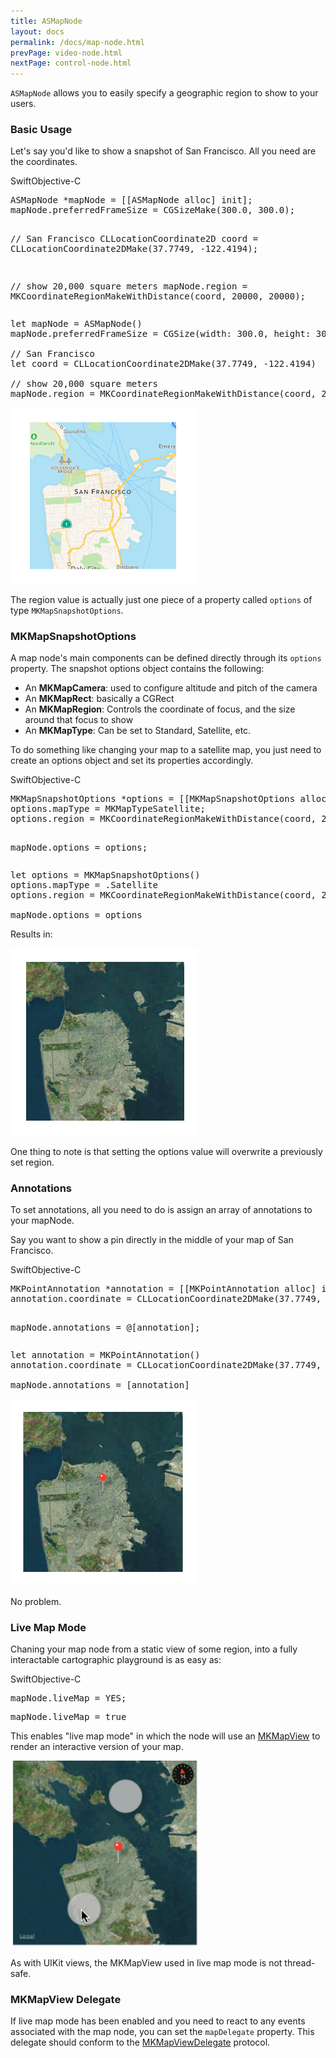 ```yaml
---
title: ASMapNode
layout: docs
permalink: /docs/map-node.html
prevPage: video-node.html
nextPage: control-node.html
---
```


`ASMapNode` allows you to easily specify a geographic region to show to your users.  

### Basic Usage

Let's say you'd like to show a snapshot of San Francisco.  All you need are the coordinates.

<div class = "highlight-group">
<span class="language-toggle"><a data-lang="swift" class="swiftButton">Swift</a><a data-lang="objective-c" class = "active objcButton">Objective-C</a></span>

<div class = "code">
<pre lang="objc" class="objcCode">
ASMapNode *mapNode = [[ASMapNode alloc] init];
mapNode.preferredFrameSize = CGSizeMake(300.0, 300.0);

// San Francisco
CLLocationCoordinate2D coord = CLLocationCoordinate2DMake(37.7749, -122.4194);

// show 20,000 square meters
mapNode.region = MKCoordinateRegionMakeWithDistance(coord, 20000, 20000);
</pre>

<pre lang="swift" class = "swiftCode hidden">
let mapNode = ASMapNode()
mapNode.preferredFrameSize = CGSize(width: 300.0, height: 300.0)

// San Francisco
let coord = CLLocationCoordinate2DMake(37.7749, -122.4194)

// show 20,000 square meters
mapNode.region = MKCoordinateRegionMakeWithDistance(coord, 20000, 20000)
</pre>
</div>
</div>

<img width = "300" src = "/static/images/basicMap.png"/>

The region value is actually just one piece of a property called `options` of type `MKMapSnapshotOptions`.


### MKMapSnapshotOptions

A map node's main components can be defined directly through its `options` property.  The snapshot options object contains the following:

<ul>
	<li>An <strong>MKMapCamera</strong>: used to configure altitude and pitch of the camera</li>
	<li>An <strong>MKMapRect</strong>: basically a CGRect</li>
	<li>An <strong>MKMapRegion</strong>: Controls the coordinate of focus, and the size around that focus to show</li>
	<li>An <strong>MKMapType</strong>: Can be set to Standard, Satellite, etc.</li>
</ul>

To do something like changing your map to a satellite map, you just need to create an options object and set its properties accordingly.

<div class = "highlight-group">
<span class="language-toggle"><a data-lang="swift" class="swiftButton">Swift</a><a data-lang="objective-c" class = "active objcButton">Objective-C</a></span>

<div class = "code">
<pre lang="objc" class="objcCode">
MKMapSnapshotOptions *options = [[MKMapSnapshotOptions alloc] init];
options.mapType = MKMapTypeSatellite;
options.region = MKCoordinateRegionMakeWithDistance(coord, 20000, 20000);

mapNode.options = options;
</pre>
<pre lang="swift" class = "swiftCode hidden">
let options = MKMapSnapshotOptions()
options.mapType = .Satellite
options.region = MKCoordinateRegionMakeWithDistance(coord, 20000, 20000)

mapNode.options = options
</pre>
</div>
</div>

Results in:

<img width = "300" src = "/static/images/satelliteMap.png"/>

One thing to note is that setting the options value will overwrite a previously set region.

### Annotations

To set annotations, all you need to do is assign an array of annotations to your mapNode.

Say you want to show a pin directly in the middle of your map of San Francisco.

<div class = "highlight-group">
<span class="language-toggle"><a data-lang="swift" class="swiftButton">Swift</a><a data-lang="objective-c" class = "active objcButton">Objective-C</a></span>

<div class = "code">
<pre lang="objc" class="objcCode">
MKPointAnnotation *annotation = [[MKPointAnnotation alloc] init];
annotation.coordinate = CLLocationCoordinate2DMake(37.7749, -122.4194);

mapNode.annotations = @[annotation];
</pre>
<pre lang="swift" class = "swiftCode hidden">
let annotation = MKPointAnnotation()
annotation.coordinate = CLLocationCoordinate2DMake(37.7749, -122.4194)

mapNode.annotations = [annotation]
</pre>
</div>
</div>

<img width = "300" src = "/static/images/mapWithAnnotation.png"/>

No problem.

### Live Map Mode

Chaning your map node from a static view of some region, into a fully interactable cartographic playground is as easy as:

<div class = "highlight-group">
<span class="language-toggle"><a data-lang="swift" class="swiftButton">Swift</a><a data-lang="objective-c" class = "active objcButton">Objective-C</a></span>

<div class = "code">
<pre lang="objc" class="objcCode">
mapNode.liveMap = YES;
</pre>
<pre lang="swift" class = "swiftCode hidden">
mapNode.liveMap = true
</pre>
</div>
</div>

This enables "live map mode" in which the node will use an <a href = "https://developer.apple.com/library/mac/documentation/MapKit/Reference/MKMapView_Class/">MKMapView</a> to render an interactive version of your map.

<img width = "300" src = "/static/images/liveMap.gif"/>

As with UIKit views, the MKMapView used in live map mode is not thread-safe.

### MKMapView Delegate

If live map mode has been enabled and you need to react to any events associated with the map node, you can set the `mapDelegate` property.  This delegate should conform to the <a href = "https://developer.apple.com/library/ios/documentation/MapKit/Reference/MKMapViewDelegate_Protocol/index.html">MKMapViewDelegate</a> protocol.




